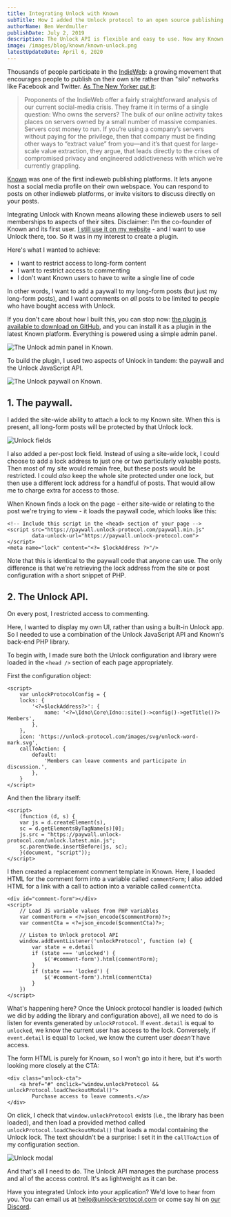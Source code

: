 ```yaml
---
title: Integrating Unlock with Known
subTitle: How I added the Unlock protocol to an open source publishing platform quickly and easily.
authorName: Ben Werdmuller
publishDate: July 2, 2019
description: The Unlock API is flexible and easy to use. Now any Known user can use Unlock on their website with a simple plugin. Here's how we did it.
image: /images/blog/known/known-unlock.png
latestUpdateDate: April 6, 2020
---
```


Thousands of people participate in the [IndieWeb](https://indieweb.org): a growing movement that encourages people to publish on their own site rather than "silo" networks like Facebook and Twitter. [As The New Yorker put it](https://www.newyorker.com/tech/annals-of-technology/can-indie-social-media-save-us):

> Proponents of the IndieWeb offer a fairly straightforward analysis of our current social-media crisis. They frame it in terms of a single question: Who owns the servers? The bulk of our online activity takes places on servers owned by a small number of massive companies. Servers cost money to run. If you’re using a company’s servers without paying for the privilege, then that company must be finding other ways to “extract value” from you—and it’s that quest for large-scale value extraction, they argue, that leads directly to the crises of compromised privacy and engineered addictiveness with which we’re currently grappling.

[Known](https://withknown.com) was one of the first indieweb publishing platforms. It lets anyone host a social media profile on their own webspace. You can respond to posts on other indieweb platforms, or invite visitors to discuss directly on your posts.

Integrating Unlock with Known means allowing these indieweb users to sell memberships to aspects of their sites. Disclaimer: I'm the co-founder of Known and its first user. [I still use it on my website](https://werd.io) - and I want to use Unlock there, too. So it was in my interest to create a plugin.

Here's what I wanted to achieve:

- I want to restrict access to long-form content
- I want to restrict access to commenting
- I don't want Known users to have to write a single line of code

In other words, I want to add a paywall to my long-form posts (but just my long-form posts), and I want comments on _all_ posts to be limited to people who have bought access with Unlock.

If you don't care about how I built this, you can stop now: [the plugin is available to download on GitHub](https://github.com/benwerd/unlock), and you can install it as a plugin in the latest Known platform. Everything is powered using a simple admin panel.

![The Unlock admin panel in Known.](/images/blog/known/unlock-admin.png)

To build the plugin, I used two aspects of Unlock in tandem: the paywall and the Unlock JavaScript API.

![The Unlock paywall on Known.](/images/blog/known/known-unlock.png)

## 1. The paywall.

I added the site-wide ability to attach a lock to my Known site. When this is present, all long-form posts will be protected by that Unlock lock.

![Unlock fields](/images/blog/known/unlock-fields.png)

I also added a per-post lock field. Instead of using a site-wide lock, I could choose to add a lock address to just one or two particularly valuable posts. Then most of my site would remain free, but these posts would be restricted. I could _also_ keep the whole site protected under one lock, but then use a different lock address for a handful of posts. That would allow me to charge extra for access to those.

When Known finds a lock on the page - either site-wide or relating to the post we're trying to view - it loads the paywall code, which looks like this:

```
<!-- Include this script in the <head> section of your page -->
<script src="https://paywall.unlock-protocol.com/paywall.min.js"
        data-unlock-url="https://paywall.unlock-protocol.com"></script>
<meta name="lock" content="<?= $lockAddress ?>"/>
```

Note that this is identical to the paywall code that anyone can use. The only difference is that we're retrieving the lock
address from the site or post configuration with a short snippet of PHP.

## 2. The Unlock API.

On every post, I restricted access to commenting.

Here, I wanted to display my own UI, rather than using a built-in Unlock app. So I needed to use a combination of the
Unlock JavaScript API and Known's back-end PHP library.

To begin with, I made sure both the Unlock configuration and library were loaded in the `<head />` section of each page appropriately.

First the configuration object:

```
<script>
    var unlockProtocolConfig = {
    locks: {
        '<?=$lockAddress?>': {
            name: '<?=\Idno\Core\Idno::site()->config()->getTitle()?> Members',
        },
    },
    icon: 'https://unlock-protocol.com/images/svg/unlock-word-mark.svg',
    callToAction: {
        default:
            'Members can leave comments and participate in discussion.',
        },
    }
</script>
```

And then the library itself:

```
<script>
    (function (d, s) {
    var js = d.createElement(s),
    sc = d.getElementsByTagName(s)[0];
    js.src = "https://paywall.unlock-protocol.com/unlock.latest.min.js";
    sc.parentNode.insertBefore(js, sc);
    }(document, "script"));
</script>
```

I then created a replacement comment template in Known. Here, I loaded HTML for the comment form into a variable called `commentForm`; I also added HTML for a link with a call to action into a variable called `commentCta`.

```
<div id="comment-form"></div>
<script>
    // Load JS variable values from PHP variables
    var commentForm = <?=json_encode($commentForm)?>;
    var commentCta = <?=json_encode($commentCta)?>;

    // Listen to Unlock protocol API
    window.addEventListener('unlockProtocol', function (e) {
        var state = e.detail
        if (state === 'unlocked') {
            $('#comment-form').html(commentForm);
        }
        if (state === 'locked') {
            $('#comment-form').html(commentCta)
        }
    })
</script>
```

What's happening here? Once the Unlock protocol handler is loaded (which we did by adding the library and configuration above), all we need to do is listen for events generated by `unlockProtocol`. If `event.detail` is equal to `unlocked`, we know the current user has access to the lock. Conversely, if `event.detail` is equal to `locked`, we know the current user _doesn't_ have access.

The form HTML is purely for Known, so I won't go into it here, but it's worth looking more closely at the CTA:

```
<div class="unlock-cta">
    <a href="#" onclick="window.unlockProtocol && unlockProtocol.loadCheckoutModal()">
        Purchase access to leave comments.</a>
</div>
```

On click, I check that `window.unlockProtocol` exists (i.e., the library has been loaded), and then load a provided method called `unlockProtocol.loadCheckoutModal()` that loads a modal containing the Unlock lock. The text shouldn't be a surprise: I set it in the `callToAction` of my configuration section.

![Unlock modal](/images/blog/known/unlock-modal.png)

And that's all I need to do. The Unlock API manages the purchase process and all of the access control. It's as lightweight as it can be.

Have you integrated Unlock into your application? We'd love to hear from you. You can email us at [hello@unlock-protocol.com](mailto:hello@unlock-protocol.com) or come say hi on [our Discord](https://discord.gg/Ah6ZEJyTDp).
